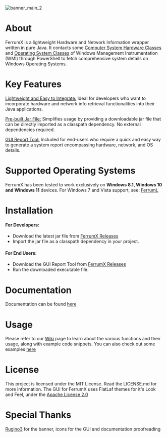 ![banner_main_2](https://github.com/Egg-03/FerrumX/assets/111327101/9aee9cdf-5213-401b-814d-a9738ee1a24c)

# About
FerrumX is a lightweight Hardware and Network Information wrapper written in pure Java. It contacts some [Computer System Hardware Classes](https://learn.microsoft.com/en-us/windows/win32/cimwin32prov/computer-system-hardware-classes) and [Operating System Classes](https://learn.microsoft.com/en-us/windows/win32/cimwin32prov/operating-system-classes) of Windows Management Instrumentation (WMI) through PowerShell to fetch comprehensive system details on Windows Operating Systems.

# Key Features
<ins>Lightweight and Easy to Integrate:</ins> Ideal for developers who want to incorporate hardware and network info retrieval functionalities into their Java applications.

<ins>Pre-built Jar File:</ins> Simplifies usage by providing a downloadable jar file that can be directly imported as a classpath dependency. No external dependencies required.

<ins>GUI Report Tool:</ins> Included for end-users who require a quick and easy way to generate a system report encompassing hardware, network, and OS details.

# Supported Operating Systems
FerrumX has been tested to work exclusively on <strong>Windows 8.1, Windows 10 and Windows 11</strong> devices.
For Windows 7 and Vista support, see: [FerrumL](https://github.com/Egg-03/FerrumL)

# Installation
<h4>For Developers:</h4>

- Download the latest jar file from [FerrumX Releases](https://github.com/Egg-03/FerrumX/releases)
- Import the jar file as a classpath dependency in your project.

<h4>For End Users:</h4>

- Download the GUI Report Tool from [FerrumX Releases](https://github.com/Egg-03/FerrumX/releases)
- Run the downloaded executable file.

# Documentation
Documentation can be found [here](https://egg-03.github.io/FerrumX-Documentation/)

# Usage
Please refer to our [Wiki](https://github.com/Egg-03/FerrumX/wiki) page to learn about the various functions and their usage, along with example code snippets.
You can also check out some examples [here](https://github.com/Egg-03/FerrumX/tree/be360eeb6bbf1ca6e992d5d8fbb1e2109bfa6514/src/com/ferrumx/tests)

# License
This project is licensed under the MIT License. Read the LICENSE.md for more information.
The GUI for FerrumX uses FlatLaf themes for it's Look and Feel, under the [Apache License 2.0](https://github.com/JFormDesigner/FlatLaf/blob/main/LICENSE)

# Special Thanks
[Rugino3](https://github.com/Soumil-Biswas) for the banner, icons for the GUI and documentation proofreading
